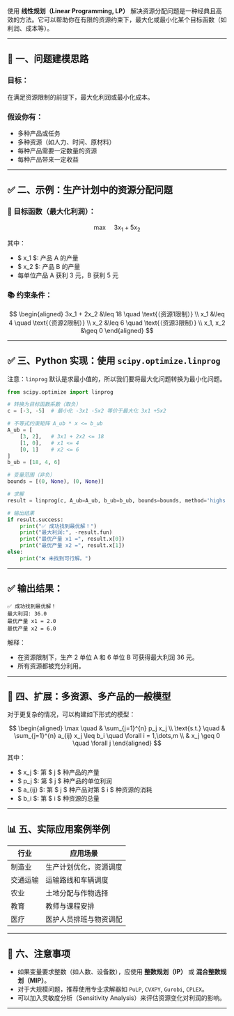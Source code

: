 使用 **线性规划（Linear Programming, LP）** 解决资源分配问题是一种经典且高效的方法。它可以帮助你在有限的资源约束下，最大化或最小化某个目标函数（如利润、成本等）。

---

## 🧮 一、问题建模思路

### 目标：
在满足资源限制的前提下，最大化利润或最小化成本。

### 假设你有：

- 多种产品或任务
- 多种资源（如人力、时间、原材料）
- 每种产品需要一定数量的资源
- 每种产品带来一定收益

---

## ✅ 二、示例：生产计划中的资源分配问题

### 🎯 目标函数（最大化利润）：

$$
\max \quad 3x_1 + 5x_2
$$

其中：
- $ x_1 $: 产品 A 的产量
- $ x_2 $: 产品 B 的产量
- 每单位产品 A 获利 3 元，B 获利 5 元

### 📚 约束条件：

$$
\begin{aligned}
3x_1 + 2x_2 &\leq 18 \quad \text{（资源1限制）} \\
x_1 &\leq 4 \quad \text{（资源2限制）} \\
x_2 &\leq 6 \quad \text{（资源3限制）} \\
x_1, x_2 &\geq 0
\end{aligned}
$$

---

## ✅ 三、Python 实现：使用 `scipy.optimize.linprog`

注意：`linprog` 默认是求最小值的，所以我们要将最大化问题转换为最小化问题。

```python
from scipy.optimize import linprog

# 转换为目标函数系数（取负）
c = [-3, -5]  # 最小化 -3x1 -5x2 等价于最大化 3x1 +5x2

# 不等式约束矩阵 A_ub * x <= b_ub
A_ub = [
    [3, 2],   # 3x1 + 2x2 <= 18
    [1, 0],   # x1 <= 4
    [0, 1]    # x2 <= 6
]
b_ub = [18, 4, 6]

# 变量范围（非负）
bounds = [(0, None), (0, None)]

# 求解
result = linprog(c, A_ub=A_ub, b_ub=b_ub, bounds=bounds, method='highs')

# 输出结果
if result.success:
    print("✅ 成功找到最优解！")
    print("最大利润:", -result.fun)
    print("最优产量 x1 =", result.x[0])
    print("最优产量 x2 =", result.x[1])
else:
    print("❌ 未找到可行解。")
```

---

## ✅ 输出结果：

```
✅ 成功找到最优解！
最大利润: 36.0
最优产量 x1 = 2.0
最优产量 x2 = 6.0
```

解释：
- 在资源限制下，生产 2 单位 A 和 6 单位 B 可获得最大利润 36 元。
- 所有资源都被充分利用。

---

## 📌 四、扩展：多资源、多产品的一般模型

对于更复杂的情况，可以构建如下形式的模型：

$$
\begin{aligned}
\max \quad & \sum_{j=1}^{n} p_j x_j \\
\text{s.t.} \quad & \sum_{j=1}^{n} a_{ij} x_j \leq b_i \quad \forall i = 1,\dots,m \\
& x_j \geq 0 \quad \forall j
\end{aligned}
$$

其中：
- $ x_j $: 第 $ j $ 种产品的产量
- $ p_j $: 第 $ j $ 种产品的单位利润
- $ a_{ij} $: 第 $ j $ 种产品对第 $ i $ 种资源的消耗
- $ b_i $: 第 $ i $ 种资源的总量

---

## 📊 五、实际应用案例举例

| 行业 | 应用场景 |
|------|----------|
| 制造业 | 生产计划优化，资源调度 |
| 交通运输 | 运输路线和车辆调度 |
| 农业 | 土地分配与作物选择 |
| 教育 | 教师与课程安排 |
| 医疗 | 医护人员排班与物资调配 |

---

## 🧠 六、注意事项

- 如果变量要求整数（如人数、设备数），应使用 **整数规划（IP）** 或 **混合整数规划（MIP）**。
- 对于大规模问题，推荐使用专业求解器如 `PuLP`, `CVXPY`, `Gurobi`, `CPLEX`。
- 可以加入灵敏度分析（Sensitivity Analysis）来评估资源变化对利润的影响。

---
